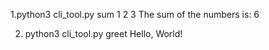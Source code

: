 1.python3 cli_tool.py sum 1 2 3
The sum of the numbers is: 6

2. python3 cli_tool.py greet
Hello, World!


